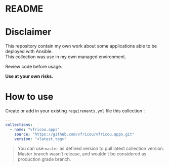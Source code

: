 # README

# Disclaimer

This repository contain my own work about some applications able to be deployed with Ansible.  
This collection was use in my own managed environment.

Review code before usage.

**Use at your own risks.**


# How to use

Create or add in your existing `requirements.yml` file this collection :

```yaml
---
collections:
  - name: "vfricou.apps"
    source: "https://github.com/vfricou/vfricou.apps.git"
    version: "<latest_tag>"
```

> You can use `master` as defined version to pull latest collection version.
> Master branch wasn’t release, and wouldn’t be considered as production grade branch.
